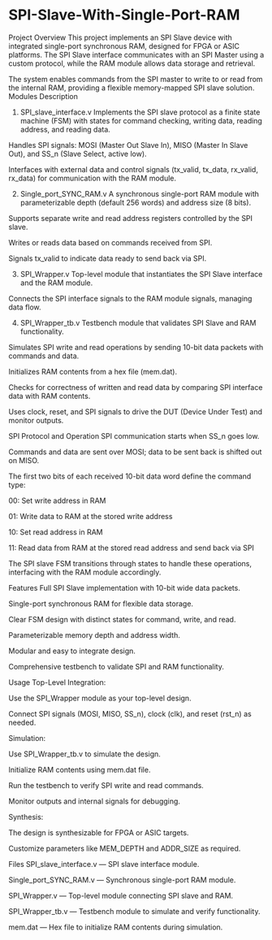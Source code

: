 # SPI-Slave-With-Single-Port-RAM
Project Overview
This project implements an SPI Slave device with integrated single-port synchronous RAM, designed for FPGA or ASIC platforms. The SPI Slave interface communicates with an SPI Master using a custom protocol, while the RAM module allows data storage and retrieval.

The system enables commands from the SPI master to write to or read from the internal RAM, providing a flexible memory-mapped SPI slave solution.
Modules Description
1. SPI_slave_interface.v
Implements the SPI slave protocol as a finite state machine (FSM) with states for command checking, writing data, reading address, and reading data.

Handles SPI signals: MOSI (Master Out Slave In), MISO (Master In Slave Out), and SS_n (Slave Select, active low).

Interfaces with external data and control signals (tx_valid, tx_data, rx_valid, rx_data) for communication with the RAM module.

2. Single_port_SYNC_RAM.v
A synchronous single-port RAM module with parameterizable depth (default 256 words) and address size (8 bits).

Supports separate write and read address registers controlled by the SPI slave.

Writes or reads data based on commands received from SPI.

Signals tx_valid to indicate data ready to send back via SPI.

3. SPI_Wrapper.v
Top-level module that instantiates the SPI Slave interface and the RAM module.

Connects the SPI interface signals to the RAM module signals, managing data flow.

4. SPI_Wrapper_tb.v
Testbench module that validates SPI Slave and RAM functionality.

Simulates SPI write and read operations by sending 10-bit data packets with commands and data.

Initializes RAM contents from a hex file (mem.dat).

Checks for correctness of written and read data by comparing SPI interface data with RAM contents.

Uses clock, reset, and SPI signals to drive the DUT (Device Under Test) and monitor outputs.

SPI Protocol and Operation
SPI communication starts when SS_n goes low.

Commands and data are sent over MOSI; data to be sent back is shifted out on MISO.

The first two bits of each received 10-bit data word define the command type:

00: Set write address in RAM

01: Write data to RAM at the stored write address

10: Set read address in RAM

11: Read data from RAM at the stored read address and send back via SPI

The SPI slave FSM transitions through states to handle these operations, interfacing with the RAM module accordingly.

Features
Full SPI Slave implementation with 10-bit wide data packets.

Single-port synchronous RAM for flexible data storage.

Clear FSM design with distinct states for command, write, and read.

Parameterizable memory depth and address width.

Modular and easy to integrate design.

Comprehensive testbench to validate SPI and RAM functionality.

Usage
Top-Level Integration:

Use the SPI_Wrapper module as your top-level design.

Connect SPI signals (MOSI, MISO, SS_n), clock (clk), and reset (rst_n) as needed.

Simulation:

Use SPI_Wrapper_tb.v to simulate the design.

Initialize RAM contents using mem.dat file.

Run the testbench to verify SPI write and read commands.

Monitor outputs and internal signals for debugging.

Synthesis:

The design is synthesizable for FPGA or ASIC targets.

Customize parameters like MEM_DEPTH and ADDR_SIZE as required.

Files
SPI_slave_interface.v — SPI slave interface module.

Single_port_SYNC_RAM.v — Synchronous single-port RAM module.

SPI_Wrapper.v — Top-level module connecting SPI slave and RAM.

SPI_Wrapper_tb.v — Testbench module to simulate and verify functionality.

mem.dat — Hex file to initialize RAM contents during simulation.

